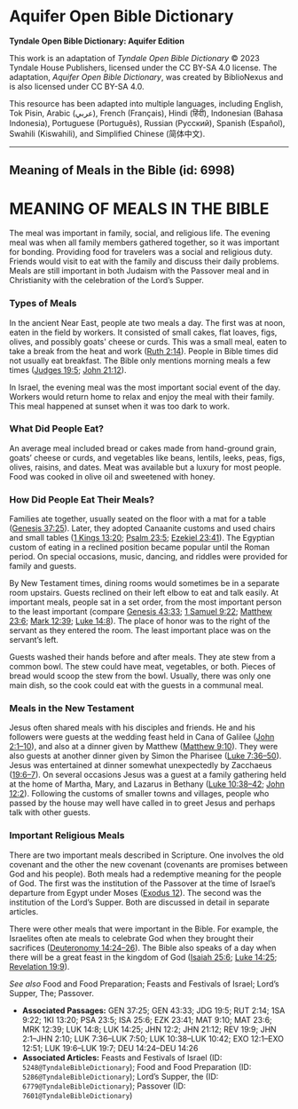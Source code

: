 # Aquifer Open Bible Dictionary

**Tyndale Open Bible Dictionary: Aquifer Edition**

This work is an adaptation of *Tyndale Open Bible Dictionary* © 2023 Tyndale House Publishers, licensed under the CC BY\-SA 4\.0 license. The adaptation, *Aquifer Open Bible Dictionary*, was created by BiblioNexus and is also licensed under CC BY\-SA 4\.0\.

This resource has been adapted into multiple languages, including English, Tok Pisin, Arabic (عربي), French (Français), Hindi (हिंदी), Indonesian (Bahasa Indonesia), Portuguese (Português), Russian (Русский), Spanish (Español), Swahili (Kiswahili), and Simplified Chinese (简体中文).



--------------------------------

## Meaning of Meals in the Bible (id: 6998)

MEANING OF MEALS IN THE BIBLE
=============================

The meal was important in family, social, and religious life. The evening meal was when all family members gathered together, so it was important for bonding. Providing food for travelers was a social and religious duty. Friends would visit to eat with the family and discuss their daily problems. Meals are still important in both Judaism with the Passover meal and in Christianity with the celebration of the Lord’s Supper.

### Types of Meals

In the ancient Near East, people ate two meals a day. The first was at noon, eaten in the field by workers. It consisted of small cakes, flat loaves, figs, olives, and possibly goats' cheese or curds. This was a small meal, eaten to take a break from the heat and work ([Ruth 2:14](https://ref.ly/Ruth2:14)). People in Bible times did not usually eat breakfast. The Bible only mentions morning meals a few times ([Judges 19:5](https://ref.ly/Judg19:5); [John 21:12](https://ref.ly/John21:12)).

In Israel, the evening meal was the most important social event of the day. Workers would return home to relax and enjoy the meal with their family. This meal happened at sunset when it was too dark to work.

### What Did People Eat?

An average meal included bread or cakes made from hand\-ground grain, goats’ cheese or curds, and vegetables like beans, lentils, leeks, peas, figs, olives, raisins, and dates. Meat was available but a luxury for most people. Food was cooked in olive oil and sweetened with honey.

### How Did People Eat Their Meals?

Families ate together, usually seated on the floor with a mat for a table ([Genesis 37:25](https://ref.ly/Gen37:25)). Later, they adopted Canaanite customs and used chairs and small tables ([1 Kings 13:20](https://ref.ly/1Kgs13:20); [Psalm 23:5](https://ref.ly/Ps23:5); [Ezekiel 23:41](https://ref.ly/Ezek23:41)). The Egyptian custom of eating in a reclined position became popular until the Roman period. On special occasions, music, dancing, and riddles were provided for family and guests.

By New Testament times, dining rooms would sometimes be in a separate room upstairs. Guests reclined on their left elbow to eat and talk easily. At important meals, people sat in a set order, from the most important person to the least important (compare [Genesis 43:33](https://ref.ly/Gen43:33); [1 Samuel 9:22](https://ref.ly/1Sam9:22); [Matthew 23:6](https://ref.ly/Matt23:6); [Mark 12:39](https://ref.ly/Mark12:39); [Luke 14:8](https://ref.ly/Luke14:8)). The place of honor was to the right of the servant as they entered the room. The least important place was on the servant’s left.

Guests washed their hands before and after meals. They ate stew from a common bowl. The stew could have meat, vegetables, or both. Pieces of bread would scoop the stew from the bowl. Usually, there was only one main dish, so the cook could eat with the guests in a communal meal.

### Meals in the New Testament

Jesus often shared meals with his disciples and friends. He and his followers were guests at the wedding feast held in Cana of Galilee ([John 2:1–10](https://ref.ly/John2:1-John2:10)), and also at a dinner given by Matthew ([Matthew 9:10](https://ref.ly/Matt9:10)). They were also guests at another dinner given by Simon the Pharisee ([Luke 7:36–50](https://ref.ly/Luke7:36-Luke7:50)). Jesus was entertained at dinner somewhat unexpectedly by Zacchaeus ([19:6–7](https://ref.ly/Luke19:6-Luke19:7)). On several occasions Jesus was a guest at a family gathering held at the home of Martha, Mary, and Lazarus in Bethany ([Luke 10:38–42](https://ref.ly/Luke10:38-Luke10:42); [John 12:2](https://ref.ly/John12:2)). Following the customs of smaller towns and villages, people who passed by the house may well have called in to greet Jesus and perhaps talk with other guests.

### Important Religious Meals

There are two important meals described in Scripture. One involves the old covenant and the other the new covenant (covenants are promises between God and his people). Both meals had a redemptive meaning for the people of God. The first was the institution of the Passover at the time of Israel’s departure from Egypt under Moses ([Exodus 12](https://ref.ly/Exod12:1-Exod12:51)). The second was the institution of the Lord’s Supper. Both are discussed in detail in separate articles.

There were other meals that were important in the Bible. For example, the Israelites often ate meals to celebrate God when they brought their sacrifices ([Deuteronomy 14:24–26](https://ref.ly/Deut14:24-Deut14:26)). The Bible also speaks of a day when there will be a great feast in the kingdom of God ([Isaiah 25:6](https://ref.ly/Isa25:6); [Luke 14:25](https://ref.ly/Luke14:25); [Revelation 19:9](https://ref.ly/Rev19:9)).

*See also* Food and Food Preparation; Feasts and Festivals of Israel; Lord’s Supper, The; Passover.

* **Associated Passages:** GEN 37:25; GEN 43:33; JDG 19:5; RUT 2:14; 1SA 9:22; 1KI 13:20; PSA 23:5; ISA 25:6; EZK 23:41; MAT 9:10; MAT 23:6; MRK 12:39; LUK 14:8; LUK 14:25; JHN 12:2; JHN 21:12; REV 19:9; JHN 2:1–JHN 2:10; LUK 7:36–LUK 7:50; LUK 10:38–LUK 10:42; EXO 12:1–EXO 12:51; LUK 19:6–LUK 19:7; DEU 14:24–DEU 14:26
* **Associated Articles:** Feasts and Festivals of Israel (ID: `5248@TyndaleBibleDictionary`); Food and Food Preparation (ID: `5286@TyndaleBibleDictionary`); Lord’s Supper, the (ID: `6779@TyndaleBibleDictionary`); Passover (ID: `7601@TyndaleBibleDictionary`)

